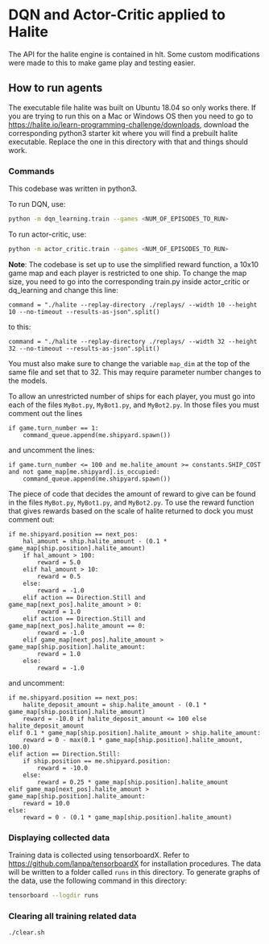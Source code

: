 # DQN and Actor-Critic applied to Halite

The API for the halite engine is contained in hlt. Some custom modifications were made to this to make
game play and testing easier.

## How to run agents

The executable file halite was built on Ubuntu 18.04 so only works there. If you are trying to run this
on a Mac or Windows OS then you need to go to https://halite.io/learn-programming-challenge/downloads,
download the corresponding python3 starter kit where you will find a prebuilt halite executable. Replace
the one in this directory with that and things should work.

### Commands

This codebase was written in python3.

To run DQN, use:
```bash
python -m dqn_learning.train --games <NUM_OF_EPISODES_TO_RUN>
```

To run actor-critic, use:
```bash
python -m actor_critic.train --games <NUM_OF_EPISODES_TO_RUN>
```

**Note**: The codebase is set up to use the simplified reward function, a 10x10 game map and each player
is restricted to one ship. To change the map size, you need to go into the corresponding train.py inside
actor_critic or dq_learning and change this line:

```python3
command = "./halite --replay-directory ./replays/ --width 10 --height 10 --no-timeout --results-as-json".split()
```

to this:
```python3
command = "./halite --replay-directory ./replays/ --width 32 --height 32 --no-timeout --results-as-json".split()
```
You must also make sure to change the variable `map_dim` at the top of the same file and set that to 32. This may
require parameter number changes to the models.

To allow an unrestricted number of ships for each player, you must go into each of the files `MyBot.py`, `MyBot1.py`,
and `MyBot2.py`. In those files you must comment out the lines

```python3
if game.turn_number == 1:
    command_queue.append(me.shipyard.spawn())
```

and uncomment the lines:
```python3
if game.turn_number <= 100 and me.halite_amount >= constants.SHIP_COST and not game_map[me.shipyard].is_occupied:
    command_queue.append(me.shipyard.spawn())
```

The piece of code that decides the amount of reward to give can be found in the files `MyBot.py`, `MyBot1.py`, and `MyBot2.py`.
To use the reward function that gives rewards based on the scale of halite returned to dock you must comment out:

```python3
if me.shipyard.position == next_pos:
    hal_amount = ship.halite_amount - (0.1 * game_map[ship.position].halite_amount)
    if hal_amount > 100:
        reward = 5.0
    elif hal_amount > 10:
        reward = 0.5
    else:
        reward = -1.0
    elif action == Direction.Still and game_map[next_pos].halite_amount > 0:
        reward = 1.0
    elif action == Direction.Still and game_map[next_pos].halite_amount == 0:
        reward = -1.0
    elif game_map[next_pos].halite_amount > game_map[ship.position].halite_amount:
        reward = 1.0
    else:
        reward = -1.0
```

and uncomment:

```python3
if me.shipyard.position == next_pos:
    halite_deposit_amount = ship.halite_amount - (0.1 * game_map[ship.position].halite_amount)
    reward = -10.0 if halite_deposit_amount <= 100 else halite_deposit_amount
elif 0.1 * game_map[ship.position].halite_amount > ship.halite_amount:
    reward = 0 - max(0.1 * game_map[ship.position].halite_amount, 100.0)
elif action == Direction.Still:
    if ship.position == me.shipyard.position:
        reward = -10.0
    else:
        reward = 0.25 * game_map[ship.position].halite_amount
elif game_map[next_pos].halite_amount > game_map[ship.position].halite_amount:
    reward = 10.0
else:
    reward = 0 - (0.1 * game_map[ship.position].halite_amount)
```

### Displaying collected data

Training data is collected using tensorboardX. Refer to https://github.com/lanpa/tensorboardX
for installation procedures. The data will be written to a folder called `runs` in this directory.
To generate graphs of the data, use the following command in this directory:

```bash
tensorboard --logdir runs
```

### Clearing all training related data
```bash
./clear.sh
```
